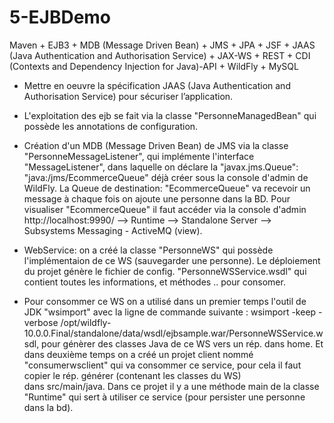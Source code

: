 # 5-EJBDemo
Maven +  EJB3 + MDB (Message Driven Bean) + JMS + JPA + JSF + JAAS (Java Authentication and Authorisation Service) + JAX-WS + REST + CDI (Contexts and Dependency Injection for Java)-API + WildFly + MySQL 
 
 - Mettre en oeuvre la spécification JAAS (Java Authentication and Authorisation Service) pour sécuriser l’application.
 
 - L'exploitation des ejb se fait via la classe "PersonneManagedBean" qui possède les annotations de configuration.
 
 - Création d'un MDB (Message Driven Bean) de JMS via  la classe "PersonneMessageListener", qui implémente l'interface 
   "MessageListener", dans laquelle on déclare la "javax.jms.Queue": "java:/jms/EcommerceQueue" déjà créer sous la console d'admin de WildFly. 
	 La Queue de destination: "EcommerceQueue" va recevoir un message à chaque fois on ajoute une personne dans la BD.
	 Pour visualiser "EcommerceQueue" il faut accéder via la console d'admin http://localhost:9990/ --> Runtime --> Standalone Server -->  Subsystems
	 Messaging - ActiveMQ (view).
	   
 - WebService: on a créé la classe "PersonneWS" qui possède  l'implémentaion de ce WS (sauvegarder une personne).
	  Le déploiement du projet génère le fichier de config. "PersonneWSService.wsdl" qui contient toutes les informations, et méthodes .. 
	  pour consomer.
	  
 - Pour consommer ce WS on a utilisé dans un premier temps l'outil de JDK "wsimport" avec la ligne de commande suivante :
	 wsimport -keep -verbose /opt/wildfly-10.0.0.Final/standalone/data/wsdl/ejbsample.war/PersonneWSService.wsdl, pour génèrer des classes Java de ce WS vers un rép. dans home.
   Et dans deuxième temps on a créé un projet client nommé "consumerwsclient" qui va consommer ce service, pour cela il faut copier le rép. générer (contenant les  classes du WS) 	         
   dans  src/main/java. Dans ce projet il y a une méthode main de la classe "Runtime" qui sert à utiliser ce service (pour persister une personne dans la bd).
